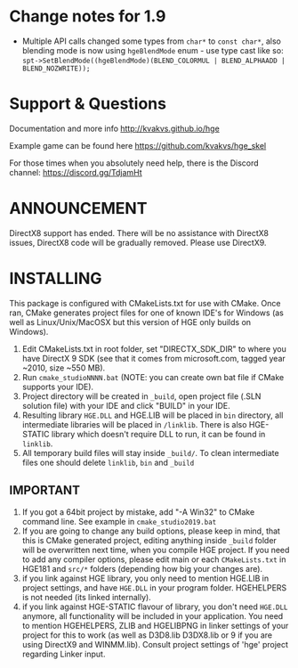 # Change notes for 1.9

*  Multiple API calls changed some types from `char*` to `const char*`, also blending mode is now using 
   `hgeBlendMode` enum - use type cast like so:
   `spt->SetBlendMode((hgeBlendMode)(BLEND_COLORMUL | BLEND_ALPHAADD | BLEND_NOZWRITE));`

# Support & Questions

Documentation and more info http://kvakvs.github.io/hge

Example game can be found here https://github.com/kvakvs/hge_skel

For those times when you absolutely need help, there is the Discord channel: https://discord.gg/TdjamHt

# ANNOUNCEMENT

DirectX8 support has ended. There will be no assistance with DirectX8 
issues, DirectX8 code will be gradually removed. Please use DirectX9.

# INSTALLING

This package is configured with CMakeLists.txt for use with CMake. Once ran,
CMake generates project files for one of known IDE's for Windows (as well as
Linux/Unix/MacOSX but this version of HGE only builds on Windows).

1. Edit CMakeLists.txt in root folder, set "DIRECTX_SDK_DIR" to where you have
   DirectX 9 SDK (see that it comes from microsoft.com, tagged year ~2010, size ~550 MB).
1. Run `cmake_studioNNNN.bat` (NOTE: you can create own bat file if CMake supports your IDE).
1. Project directory will be created in `_build`, open project file (.SLN solution file)
   with your IDE and click "BUILD" in your IDE.
1. Resulting library `HGE.DLL` and HGE.LIB will be placed in `bin` directory, all
   intermediate libraries will be placed in `/linklib`. There is also HGE-STATIC
   library which doesn't require DLL to run, it can be found in `linklib`.
1. All temporary build files will stay inside `_build/`. To clean intermediate files one
   should delete `linklib`, `bin` and `_build` 

## IMPORTANT

1. If you got a 64bit project by mistake, add "-A Win32" to CMake command line. 
   See example in `cmake_studio2019.bat`
1. If you are going to change any build options, please keep in mind, that this is CMake 
   generated project, editing anything inside `_build` folder will be overwritten
   next time, when you compile HGE project. If you need to add any compiler options, please
   edit main or each `CMakeLists.txt` in HGE181 and `src/*` folders (depending how big
   your changes are).
1. if you link against HGE library, you only need to mention HGE.LIB in project settings,
   and have `HGE.DLL` in your program folder. HGEHELPERS is not needed (its linked internally).
1. if you link against HGE-STATIC flavour of library, you don't need `HGE.DLL` anymore, all
   functionality will be included in your application. You need to mention HGEHELPERS, ZLIB 
   and HGELIBPNG in linker settings of your project for this to work (as well as D3D8.lib 
   D3DX8.lib or 9 if you are using DirectX9 and WINMM.lib). Consult project settings of 
   'hge' project regarding Linker input. 
